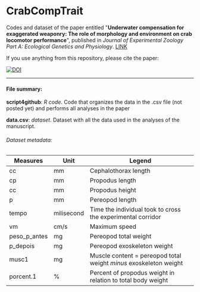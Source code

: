 # CrabCompTrait

Codes and dataset of the paper entitled "<strong>Underwater compensation for exaggerated weaponry: The role of morphology and environment on crab locomotor performance</strong>", published in *Journal of Experimental Zoology Part A: Ecological Genetics and Physiology*. 
[LINK](https://onlinelibrary.wiley.com/doi/full/10.1002/jez.2305)

If you use anything from this repository, please cite the paper:

[![DOI](https://zenodo.org/badge/130493870.svg)](https://zenodo.org/badge/latestdoi/130493870)


-----------------------
#### File summary:</br>

<b>script4github</b>: *R code*. Code that organizes the data in the .csv file (not posted yet) and performs all analyses in the paper</br>

<b>data.csv</b>: *dataset*. Dataset with all the data used in the analyses of the manuscript.</br>


###### Dataset metadata: </br>


| Measures     | Unit        | Legend                                                                 |
| ------------ | ----------- | ---------------------------------------------------------------------- |
| cc           | mm          | Cephalothorax length                                                   |
| cp           | mm          | Propodus length                                                        |
| cc           | mm          | Propodus height                                                        |
| p            | mm          | Pereopod length                                                        |
| tempo        | milisecond  | Time the individual took to cross the experimental corridor            |
| vm           | cm/s        | Maximum speed                                                          |
| peso_p_antes | mg          | Pereopod total weight                                                  |
| p_depois     | mg          | Pereopod exoskeleton weight                                            |
| musc1        | mg          | Muscle content = pereopod total weight <i>minus</i> exoskeleton weight |
| porcent.1    | %           | Percent of propodus weight in relation to total body weight            |
